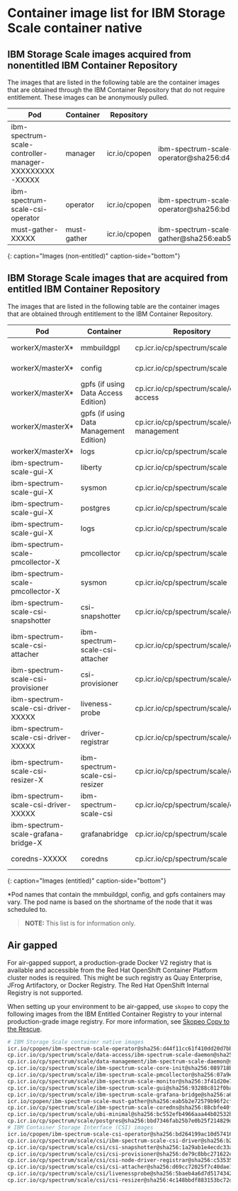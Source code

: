 
# Container image list for IBM Storage Scale container native

## IBM Storage Scale images acquired from nonentitled IBM Container Repository

The images that are listed in the following table are the container images that are obtained through the IBM Container Repository that do not require entitlement. These images can be anonymously pulled.

| Pod | Container | Repository | Image |
|-----|-----------|------------|---------------------|
| ibm-spectrum-scale-controller-manager-XXXXXXXXX-XXXXX | manager | icr.io/cpopen | ibm-spectrum-scale-operator@sha256:d44f11cc61f410dd20d7bb52ac28eebc80f928eede9be434c270a7ad5648b626 |
| ibm-spectrum-scale-csi-operator | operator | icr.io/cpopen  | ibm-spectrum-scale-csi-operator@sha256:bd264199ac10d574163bfa32bb88844fd786ee6f794a56e235591d2f051c7807 |
| must-gather-XXXXX | must-gather | icr.io/cpopen | ibm-spectrum-scale-must-gather@sha256:eab5b2e72579b96f2cfc04162e4dd6ace7eb3570f2f08dca552c045ea29faa3d |
{: caption="Images (non-entitled)" caption-side="bottom"}

## IBM Storage Scale images that are acquired from entitled IBM Container Repository

The images that are listed in the following table are the container images that are obtained through entitlement to the IBM Container Repository.

| Pod | Container | Repository | Image |
|-----|-----------|------------|---------------------|
| workerX/masterX* | mmbuildgpl | cp.icr.io/cp/spectrum/scale | ibm-spectrum-scale-core-init@sha256:089718b2d96d909b86bf19448c4d86f31a3877eb450d465d830e55133415015d |
| workerX/masterX* | config | cp.icr.io/cp/spectrum/scale | ibm-spectrum-scale-core-init@sha256:089718b2d96d909b86bf19448c4d86f31a3877eb450d465d830e55133415015d |
| workerX/masterX* | gpfs (if using Data Access Edition) | cp.icr.io/cp/spectrum/scale/data-access | ibm-spectrum-scale-daemon@sha256:0a6c1c0c588168bde48c82ae0ab2ad0ab51429680840dca90f19b24fcbfc3c2c |
| workerX/masterX* | gpfs (if using Data Management Edition) | cp.icr.io/cp/spectrum/scale/data-management | ibm-spectrum-scale-daemon@sha256:65a1b65e4076ac7be840904a6a1d59eb74849cda58a1a4a59b2f9a8de94652de |
| workerX/masterX* | logs | cp.icr.io/cp/spectrum/scale | ubi-minimal@sha256:bc552efb4966aaa44b02532be3168ac1ff18e2af299d0fe89502a1d9fabafbc5  |
| ibm-spectrum-scale-gui-X | liberty | cp.icr.io/cp/spectrum/scale | ibm-spectrum-scale-gui@sha256:93288c812f0bace075eb785f519d6d7f684bdb33407c44a93b53df9abdd16e0a |
| ibm-spectrum-scale-gui-X | sysmon | cp.icr.io/cp/spectrum/scale | ibm-spectrum-scale-monitor@sha256:3f41d20e7beaf757778d8650172adf8456569607dab3479eb4524407ed2e4a13 |
| ibm-spectrum-scale-gui-X | postgres | cp.icr.io/cp/spectrum/scale | postgres@sha256:bbd7346fab25b7e0b25f214829d6ebfb78ef0465059492e46dee740ce8fcd844 |
| ibm-spectrum-scale-gui-X | logs | cp.icr.io/cp/spectrum/scale | ubi-minimal@sha256:bc552efb4966aaa44b02532be3168ac1ff18e2af299d0fe89502a1d9fabafbc5 |
| ibm-spectrum-scale-pmcollector-X | pmcollector | cp.icr.io/cp/spectrum/scale | ibm-spectrum-scale-pmcollector@sha256:07a9e951ab315724ca39e332a7559ca98519442b0669241fd97ffdb3a0381667 |
| ibm-spectrum-scale-pmcollector-X | sysmon | cp.icr.io/cp/spectrum/scale | ibm-spectrum-scale-monitor@sha256:3f41d20e7beaf757778d8650172adf8456569607dab3479eb4524407ed2e4a13 |
| ibm-spectrum-scale-csi-snapshotter | csi-snapshotter | cp.icr.io/cp/spectrum/scale/csi | csi-snapshotter@sha256:1a29ab1e4ecdc33a84062cec757620d9787c28b28793202c5b78ae097c3dee27  |
| ibm-spectrum-scale-csi-attacher | ibm-spectrum-scale-csi-attacher | cp.icr.io/cp/spectrum/scale/csi | csi-attacher@sha256:d69cc72025f7c40dae112ff989e920a3331583497c8dfb1600c5ae0e37184a29 |
| ibm-spectrum-scale-csi-provisioner | csi-provisioner | cp.icr.io/cp/spectrum/scale/csi | csi-provisioner@sha256:de79c8bbc271622eb94d2ee8689f189ea7c1cb6adac260a421980fe5eed66708 |
| ibm-spectrum-scale-csi-driver-XXXXX | liveness-probe | cp.icr.io/cp/spectrum/scale/csi | livenessprobe@sha256:5baeb4a6d7d517434292758928bb33efc6397368cbb48c8a4cf29496abf4e987 |
| ibm-spectrum-scale-csi-driver-XXXXX | driver-registrar | cp.icr.io/cp/spectrum/scale/csi | csi-node-driver-registrar@sha256:c53535af8a7f7e3164609838c4b191b42b2d81238d75c1b2a2b582ada62a9780 |
| ibm-spectrum-scale-csi-resizer-X | ibm-spectrum-scale-csi-resizer | cp.icr.io/cp/spectrum/scale/csi | csi-resizer@sha256:4c148bbdf883153bc72d321be4dc55c33774a6d98b2b3e0c2da6ae389149a9b7 |
| ibm-spectrum-scale-csi-driver-XXXXX | ibm-spectrum-scale-csi | cp.icr.io/cp/spectrum/scale/csi | ibm-spectrum-scale-csi-driver@sha256:b2bc343eadbc11d9ed74a8477d2cd0a7a8460a72203d3f6236d4662e68df1166 |
| ibm-spectrum-scale-grafana-bridge-X | grafanabridge | cp.icr.io/cp/spectrum/scale | ibm-spectrum-scale-grafana-bridge@sha256:a6ca689d8205f17bb278910c521842f98ced8537aba55b287792a91269bf2f41 |
| coredns-XXXXX | coredns | cp.icr.io/cp/spectrum/scale | ibm-spectrum-scale-coredns@sha256:88cbfe40fd302a6467cb7e852b298f6c8d8659782ab313706d491d3ddf172a6e |
{: caption="Images (entitled)" caption-side="bottom"}

*Pod names that contain the mmbuildgpl, config, and gpfs containers may vary. The pod name is based on the shortname of the node that it was scheduled to.

>**NOTE:** This list is for information only.

## Air gapped

For air-gapped support, a production-grade Docker V2 registry that is available and accessible from the Red Hat OpenShift Container Platform cluster nodes is required. This might be such registry as Quay Enterprise, JFrog Artifactory, or Docker Registry. The Red Hat OpenShift Internal Registry is not supported.

When setting up your environment to be air-gapped, use `skopeo` to copy the following images from the IBM Entitled Container Registry to your internal production-grade image registry. For more information, see [Skopeo Copy to the Rescue](https://www.redhat.com/en/blog/skopeo-copy-rescue).

```bash
# IBM Storage Scale container native images
icr.io/cpopen/ibm-spectrum-scale-operator@sha256:d44f11cc61f410dd20d7bb52ac28eebc80f928eede9be434c270a7ad5648b626
cp.icr.io/cp/spectrum/scale/data-access/ibm-spectrum-scale-daemon@sha256:0a6c1c0c588168bde48c82ae0ab2ad0ab51429680840dca90f19b24fcbfc3c2c
cp.icr.io/cp/spectrum/scale/data-management/ibm-spectrum-scale-daemon@sha256:65a1b65e4076ac7be840904a6a1d59eb74849cda58a1a4a59b2f9a8de94652de
cp.icr.io/cp/spectrum/scale/ibm-spectrum-scale-core-init@sha256:089718b2d96d909b86bf19448c4d86f31a3877eb450d465d830e55133415015d
cp.icr.io/cp/spectrum/scale/ibm-spectrum-scale-pmcollector@sha256:07a9e951ab315724ca39e332a7559ca98519442b0669241fd97ffdb3a0381667
cp.icr.io/cp/spectrum/scale/ibm-spectrum-scale-monitor@sha256:3f41d20e7beaf757778d8650172adf8456569607dab3479eb4524407ed2e4a13
cp.icr.io/cp/spectrum/scale/ibm-spectrum-scale-gui@sha256:93288c812f0bace075eb785f519d6d7f684bdb33407c44a93b53df9abdd16e0a
cp.icr.io/cp/spectrum/scale/ibm-spectrum-scale-grafana-bridge@sha256:a6ca689d8205f17bb278910c521842f98ced8537aba55b287792a91269bf2f41
icr.io/cpopen/ibm-spectrum-scale-must-gather@sha256:eab5b2e72579b96f2cfc04162e4dd6ace7eb3570f2f08dca552c045ea29faa3d
cp.icr.io/cp/spectrum/scale/ibm-spectrum-scale-coredns@sha256:88cbfe40fd302a6467cb7e852b298f6c8d8659782ab313706d491d3ddf172a6e
cp.icr.io/cp/spectrum/scale/ubi-minimal@sha256:bc552efb4966aaa44b02532be3168ac1ff18e2af299d0fe89502a1d9fabafbc5
cp.icr.io/cp/spectrum/scale/postgres@sha256:bbd7346fab25b7e0b25f214829d6ebfb78ef0465059492e46dee740ce8fcd844
# IBM Container Storage Interface (CSI) images
icr.io/cpopen/ibm-spectrum-scale-csi-operator@sha256:bd264199ac10d574163bfa32bb88844fd786ee6f794a56e235591d2f051c7807
cp.icr.io/cp/spectrum/scale/csi/ibm-spectrum-scale-csi-driver@sha256:b2bc343eadbc11d9ed74a8477d2cd0a7a8460a72203d3f6236d4662e68df1166
cp.icr.io/cp/spectrum/scale/csi/csi-snapshotter@sha256:1a29ab1e4ecdc33a84062cec757620d9787c28b28793202c5b78ae097c3dee27
cp.icr.io/cp/spectrum/scale/csi/csi-provisioner@sha256:de79c8bbc271622eb94d2ee8689f189ea7c1cb6adac260a421980fe5eed66708
cp.icr.io/cp/spectrum/scale/csi/csi-node-driver-registrar@sha256:c53535af8a7f7e3164609838c4b191b42b2d81238d75c1b2a2b582ada62a9780
cp.icr.io/cp/spectrum/scale/csi/csi-attacher@sha256:d69cc72025f7c40dae112ff989e920a3331583497c8dfb1600c5ae0e37184a29
cp.icr.io/cp/spectrum/scale/csi/livenessprobe@sha256:5baeb4a6d7d517434292758928bb33efc6397368cbb48c8a4cf29496abf4e987
cp.icr.io/cp/spectrum/scale/csi/csi-resizer@sha256:4c148bbdf883153bc72d321be4dc55c33774a6d98b2b3e0c2da6ae389149a9b7
```


